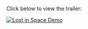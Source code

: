 Click below to view the trailer:

[![Lost in Space Demo](https://img.youtube.com/vi/-QS6wedjMLA/0.jpg)](https://www.youtube.com/watch?v=-QS6wedjMLA)
